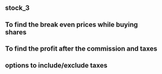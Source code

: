 ## stock_3
## To find the break even prices while buying shares
## To find the profit after the commission and taxes
##  options to include/exclude taxes
